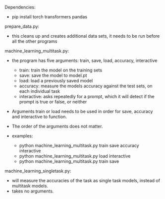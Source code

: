 Dependencies:

- pip install torch transformers pandas

prepare_data.py:

- this cleans up and creates additional data sets, it needs to be run before all the other programs

machine_learning_multitask.py:

- the program has five arguments: train, save, load, accuracy, interactive

  - train: train the model on the training sets
  - save: save the model to model.pt
  - load: load a previously saved model
  - accuracy: measure the models accuracy against the test sets, on each individual task
  - interactive: asks repeatedly for a prompt, which it will detect if the prompt is true or false, or neither
- Arguments train or load needs to be used in order for save, accuracy and interactive to function.
- The order of the arguments does not matter.
- examples:

  - python machine_learning_multitask.py train save accuracy interactive
  - python machine_learning_multitask.py load interactive
  - python machine_learning_multitask.py train save

machine_learning_singletask.py:

- will measure the accuracies of the task as single task models, instead of multitask models.
- takes no arguments.

